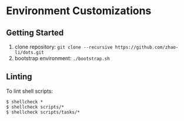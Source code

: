 # Environment Customizations

Getting Started
---------------
1. clone repository: `git clone --recursive https://github.com/zhao-li/dots.git`
1. bootstrap environment: `./bootstrap.sh`

Linting
-------
To lint shell scripts:

    $ shellcheck *
    $ shellcheck scripts/*
    $ shellcheck scripts/tasks/*
